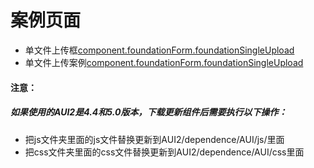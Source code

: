 # 案例页面 
 - 单文件上传框[component.foundationForm.foundationSingleUpload](https://pc.awebide.com/#/singleUpload/Demo/Foundation/singleUpload?title=%E6%99%AE%E9%80%9A%E4%B8%8A%E4%BC%A0%E6%96%87%E4%BB%B6%E6%A1%86&pageId=singleUpload)
  - 单文件上传案例[component.foundationForm.foundationSingleUpload](https://pc.awebide.com/#/singleFileUploadCase/Demo/commonCase/fileUploadCase/singleFileUploadCase?title=%E5%8D%95%E6%96%87%E4%BB%B6%E4%B8%8A%E4%BC%A0&pageId=singleFileUploadCase)
  
#### 注意：
##### 如果使用的AUI2是4.4和5.0版本，下载更新组件后需要执行以下操作：
- 把js文件夹里面的js文件替换更新到AUI2/dependence/AUI/js/里面
- 把css文件夹里面的css文件替换更新到AUI2/dependence/AUI/css里面